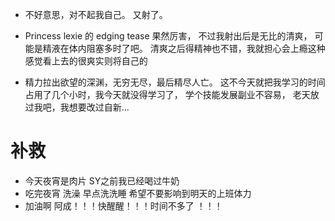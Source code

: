 

- 不好意思，对不起我自己。 又射了。  

- Princess lexie 的 edging tease 果然厉害， 不过我射出后是无比的清爽， 可能是精液在体内阻塞多时了吧。    清爽之后得精神也不错，我就担心会上瘾这种感觉看上去的很爽实则将自己的
- 精力拉出欲望的深渊，无穷无尽，最后精尽人亡。    这不今天就把我学习的时间占用了几个小时，我今天就没得学习了，  学个技能发展副业不容易， 老天放过我吧，我想要改过自新...


# 补救  
- 今天夜宵是肉片  SY之前我已经喝过牛奶
- 吃完夜宵 洗澡 早点洗洗睡  希望不要影响到明天的上班体力 
-  加油啊 阿成！！！快醒醒！！！时间不多了 ！！！   
